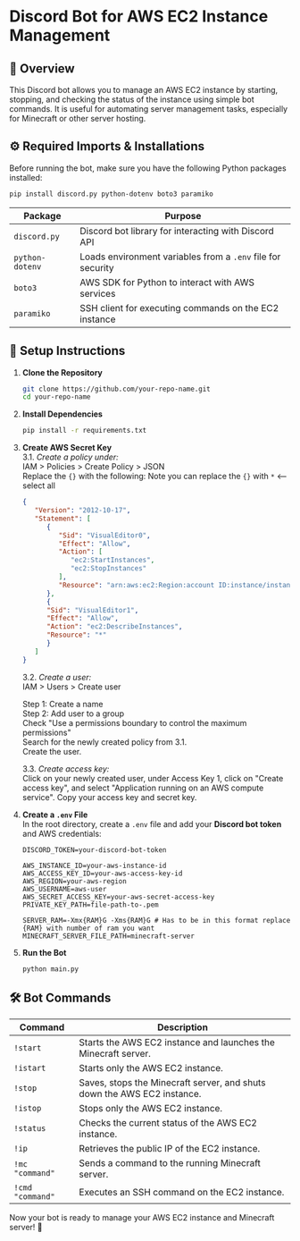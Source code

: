 # **Discord Bot for AWS EC2 Instance Management**

## **📌 Overview**  
This Discord bot allows you to manage an AWS EC2 instance by starting, stopping, and checking the status of the instance using simple bot commands. It is useful for automating server management tasks, especially for Minecraft or other server hosting.

## **⚙️ Required Imports & Installations**  
Before running the bot, make sure you have the following Python packages installed:

```bash
pip install discord.py python-dotenv boto3 paramiko
```

| Package          | Purpose |
|-----------------|---------|
| `discord.py`    | Discord bot library for interacting with Discord API |
| `python-dotenv` | Loads environment variables from a `.env` file for security |
| `boto3`         | AWS SDK for Python to interact with AWS services |
| `paramiko`      | SSH client for executing commands on the EC2 instance |

## **📂 Setup Instructions**  

1. **Clone the Repository**  
   ```bash
   git clone https://github.com/your-repo-name.git
   cd your-repo-name
   ```

2. **Install Dependencies**  
   ```bash
   pip install -r requirements.txt
   ```
   
3. **Create AWS Secret Key**  
   3.1. *Create a policy under:*  
      IAM > Policies > Create Policy > JSON  
      Replace the `{}` with the following:
      Note you can replace the `{}` with `*` <-- select all
      ```json
      {
         "Version": "2012-10-17",
         "Statement": [
            {
               "Sid": "VisualEditor0",
               "Effect": "Allow",
               "Action": [
                  "ec2:StartInstances",
                  "ec2:StopInstances"
               ],
               "Resource": "arn:aws:ec2:Region:account ID:instance/instance ID"
            },
            {
            "Sid": "VisualEditor1",
            "Effect": "Allow",
            "Action": "ec2:DescribeInstances",
            "Resource": "*"
            }
         ]
      }
      ```
   
   3.2. *Create a user:*  
      IAM > Users > Create user  

      Step 1: Create a name  
      Step 2: Add user to a group  
      Check "Use a permissions boundary to control the maximum permissions"  
      Search for the newly created policy from 3.1.  
      Create the user.  
   
   3.3. *Create access key:*  
      Click on your newly created user, under Access Key 1, click on "Create access key", and select "Application running on an AWS compute service". Copy your access key and secret key.

4. **Create a `.env` File**  
   In the root directory, create a `.env` file and add your **Discord bot token** and AWS credentials:  
   ```
   DISCORD_TOKEN=your-discord-bot-token

   AWS_INSTANCE_ID=your-aws-instance-id
   AWS_ACCESS_KEY_ID=your-aws-access-key-id
   AWS_REGION=your-aws-region
   AWS_USERNAME=aws-user
   AWS_SECRET_ACCESS_KEY=your-aws-secret-access-key
   PRIVATE_KEY_PATH=file-path-to-.pem

   SERVER_RAM=-Xmx{RAM}G -Xms{RAM}G # Has to be in this format replace {RAM} with number of ram you want
   MINECRAFT_SERVER_FILE_PATH=minecraft-server
   ```

5. **Run the Bot**  
   ```bash
   python main.py
   ```

## **🛠 Bot Commands**  
| Command | Description |
|---------|------------|
| `!start` | Starts the AWS EC2 instance and launches the Minecraft server. |
| `!istart` | Starts only the AWS EC2 instance. |
| `!stop` | Saves, stops the Minecraft server, and shuts down the AWS EC2 instance. |
| `!istop` | Stops only the AWS EC2 instance. |
| `!status` | Checks the current status of the AWS EC2 instance. |
| `!ip` | Retrieves the public IP of the EC2 instance. |
| `!mc "command"` | Sends a command to the running Minecraft server. |
| `!cmd "command"` | Executes an SSH command on the EC2 instance. |

Now your bot is ready to manage your AWS EC2 instance and Minecraft server! 🚀

